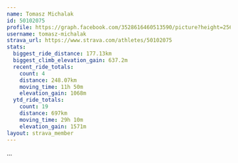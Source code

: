 ```yaml
---
name: Tomasz Michalak
id: 50102075
profile: https://graph.facebook.com/3528616460513590/picture?height=256&width=256
username: tomasz-michalak
strava_url: https://www.strava.com/athletes/50102075
stats:
  biggest_ride_distance: 177.13km
  biggest_climb_elevation_gain: 637.2m
  recent_ride_totals:
    count: 4
    distance: 248.07km
    moving_time: 11h 50m
    elevation_gain: 1068m
  ytd_ride_totals:
    count: 19
    distance: 697km
    moving_time: 29h 10m
    elevation_gain: 1571m
layout: strava_member
--- 
```

...
